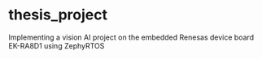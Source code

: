 # thesis_project
Implementing a vision AI project on the embedded Renesas device board EK-RA8D1 using ZephyRTOS
